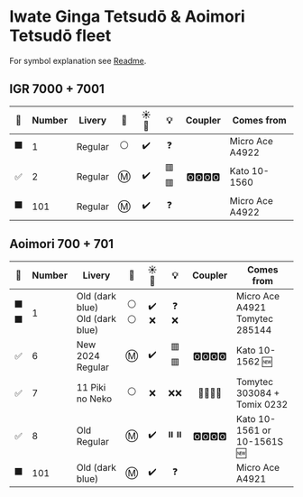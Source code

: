 # Iwate Ginga Tetsudō & Aoimori Tetsudō fleet

For symbol explanation see [Readme](./readme.md).

## IGR 7000 + 7001

🧰 | Number | Livery | 🚃 | ☀️🚨 | 💡 | Coupler | Comes from
:-: | --- | --- | :-: | :-: | :-: | :-: | ---
⬛ | 1 | Regular | ⚪ | ✔️ | ❓ || Micro Ace A4922
✅ | 2 | Regular | Ⓜ️ | ✔️ | 🟥🟥 | 🅾️🅾️🅾️🅾️ | Kato 10-1560
⬛ | 101 | Regular | Ⓜ️ | ✔️ | ❓ || Micro Ace A4922

## Aoimori 700 + 701

🧰 | Number | Livery | 🚃 | ☀️🚨 | 💡 | Coupler | Comes from
:-: | --- | --- | :-: | :-: | :-: | :-: | ---
⬛<br>⬛ | 1 | Old (dark blue)<br>Old (dark blue) | ⚪<br>⚪ | ✔️<br>❌ | ❓<br>❌ || Micro Ace A4921<br>Tomytec 285144
✅ | 6 | New 2024 Regular | Ⓜ️ | ✔️ | 🟥🟥 | 🅾️🅾️🅾️🅾️ | Kato 10-1562 🆕
✅ | 7 | 11 Piki no Neko | ⚪ | ❌ | ❌❌ | 🔲♓♓🔲 | Tomytec 303084 + Tomix 0232
✅ | 8 | Old Regular | Ⓜ️ | ✔️ | ⏸️⏸️ | 🅾️🅾️🅾️🅾️ | Kato 10-1561 or 10-1561S 🆕
⬛ | 101 | Old (dark blue) | Ⓜ️ | ✔️ | ❓ || Micro Ace A4921
